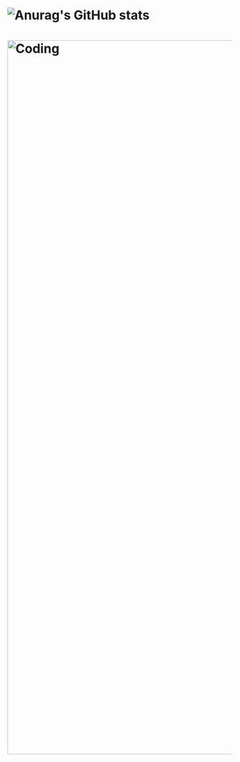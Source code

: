 # ![Anurag's GitHub stats](https://github-readme-stats.vercel.app/api?username=anuraghazra&show_icons=true&bg_color=00000000)

# <img  alt="Coding" width="1600" src="https://github.com/suileyan/suileyan/blob/main/1719112726171.png">
